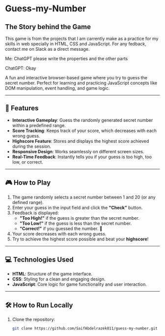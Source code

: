# Guess-my-Number

## The Story behind the Game
 This game is from the projects that I am carrently make as a practice for my skills in web specially in HTML, CSS and JavaScript. For any fedback, contact me on Slack as a direct message.

Me: ChatGPT please write the properties and the other parts

ChatGPT: Okay

A fun and interactive browser-based game where you try to guess the secret number. Perfect for learning and practicing JavaScript concepts like DOM manipulation, event handling, and game logic.  

---

## 🚀 Features
- **Interactive Gameplay**: Guess the randomly generated secret number within a predefined range.  
- **Score Tracking**: Keeps track of your score, which decreases with each wrong guess.  
- **Highscore Feature**: Stores and displays the highest score achieved during the session.  
- **Responsive Design**: Works seamlessly on different screen sizes.  
- **Real-Time Feedback**: Instantly tells you if your guess is too high, too low, or correct.  

---

## 🎮 How to Play
1. The game randomly selects a secret number between 1 and 20 (or any defined range).  
2. Enter your guess in the input field and click the **"Check"** button.  
3. Feedback is displayed:
   - **"Too High!"** if the guess is greater than the secret number.  
   - **"Too Low!"** if the guess is less than the secret number.  
   - **"Correct!"** if you guessed the number. 🎉  
4. Your score decreases with each wrong guess.  
5. Try to achieve the highest score possible and beat your **highscore**!  

---

## 💻 Technologies Used
- **HTML**: Structure of the game interface.  
- **CSS**: Styling for a clean and engaging design.  
- **JavaScript**: Core logic for game functionality and user interaction.  

---

## 🛠️ How to Run Locally
1. Clone the repository:  
   ```bash
   git clone https://github.com/SaifAbdelrazek011/guess-my-number.git
